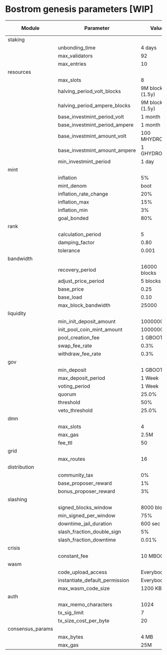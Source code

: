 # Bostrom genesis parameters [WIP]

| Module           	| Parameter                      	| Value        	| Network unit   | Network value |
|------------------	|--------------------------------	|--------------	|----------------|---------------|
| staking          	|                                	|              	|                |               |
|                  	| unbonding_time                 	| 4 days       	| seconds        | 345600s       |
|                  	| max_validators                 	| 92           	| count          | 92            |
|                  	| max_entries                    	| 10            | count          | 10            |
| resources         |                                	|              	|                |               |
|                  	| max_slots                      	| 8            	| count          | 8             |
|                  	| halving_period_volt_blocks      | 9M blocks (1.5y) | blocks        | 9000000       |
|                  	| halving_period_ampere_blocks    | 9M blocks (1.5y) | blocks        | 9000000       |
|                  	| base_investmint_period_volt     | 1 month      	| seconds        | 2592000       |
|                  	| base_investmint_period_ampere   | 1 month      	| seconds        | 2592000       |
|                  	| base_investmint_amount_volt     | 100 MHYDROGEN   | hydrogen       | 1000000000    |
|                   | base_investmint_amount_ampere   | 1 GHYDROGEN     | hydrogen       | 100000000     |
|                   | min_investmint_period           | 1 day           | seconds        | 86400         |
| mint              |                                	|              	|                |               |
|                  	| inflation                      	| 5%          	| share          | 0.05          |
|                  	| mint_denom                     	| boot         	| denom          | boot          |
|                  	| inflation_rate_change          	| 20%           | share          | 0.20          |
|                  	| inflation_max                  	| 15%          	| share          | 0.15          |
|                  	| inflation_min                  	| 3%           	| share          | 0.03          |
|                  	| goal_bonded                    	| 80%          	| share          | 0.80          |
| rank             	|                                	|              	|                |               |
|                  	| calculation_period             	| 5            	| blocks         | 5             |
|                  	| damping_factor                 	| 0.80         	| share          | 0.80          |
|                  	| tolerance                      	| 0.001        	| share          | 0.001         |
| bandwidth        	|                                	|              	|                |               |
|                  	| recovery_period                	| 16000 blocks 	| blocks         | 16000         |
|                  	| adjust_price_period            	| 5 blocks     	| blocks         | 5             |
|                  	| base_price                     	| 0.25         	| share          | 0.25          |
|                  	| base_load                     	| 0.10         	| share          | 0.10          |
|                  	| max_block_bandwidth            	| 25000         | amount         | 25000         |
| liquidity        	|                                	|              	|                |               |
|                  	| min_init_deposit_amount        	| 1000000       | amount         | 1000000       |
|                  	| init_pool_coin_mint_amount     	| 10000000      | amount         | 10000000      |
|                  	| pool_creation_fee              	| 1 GBOOT      	| boot           | 1000000000    |
|                  	| swap_fee_rate                  	| 0.3%         	| share          | 0.003         |
|                  	| withdraw_fee_rate              	| 0.3%         	| share          | 0.003         |
| gov              	|                                	|              	|                |               |
|                  	| min_deposit                    	| 1 GBOOT      	| boot           | 1000000000    |
|                  	| max_deposit_period             	| 1 Week       	| seconds        | 604800s       |
|                  	| voting_period                  	| 1 Week       	| seconds        | 604800s       |
|                  	| quorum                         	| 25.0%        	| share          | 0.25          |
|                  	| threshold                      	| 50%          	| share          | 0.5           |
|                  	| veto_threshold                 	| 25.0%        	| share          | 0.25          |
| dmn             	|                                	|              	|                |               |
|                  	| max_slots                      	| 4            	| amount         | 4             |
|                  	| max_gas                        	| 2.5M          | gas            | 2500000       |
|                  	| fee_ttl                        	| 50           	| amount         | 50            |
| grid            	|                                	|              	|                |               |
|                  	| max_routes                     	| 16          	| amount         | 16            |
| distribution     	|                                	|              	|                |               |
|                  	| community_tax                  	| 0%           	| share          | 0.00          |
|                  	| base_proposer_reward           	| 1%           	| share          | 0.01          |
|                  	| bonus_proposer_reward          	| 3%           	| share          | 0.03          |
| slashing         	|                                	|              	|                |               |
|                  	| signed_blocks_window           	| 8000  blocks  | blocks         | 8000          |
|                  	| min_signed_per_window          	| 75%          	| share          | 0.75          |
|                  	| downtime_jail_duration         	| 600 sec       | seconds        | 600s          |
|                  	| slash_fraction_double_sign     	| 5%           	| share          | 0.05          |
|                  	| slash_fraction_downtime        	| 0.01%        	| share          | 0.0001        |
| crisis           	|                                	|              	|                |               |
|                  	| constant_fee                   	| 10 MBOOT     	| boot           | 10000000      |
| wasm             	|                                	|              	|                |               |
|                  	| code_upload_access             	| Everybody    	| text           | Everybody     |
|                  	| instantiate_default_permission 	| Everybody    	| text           | Everybody     |
|                  	| max_wasm_code_size             	| 1200 KB       | bytes          | 1228800       |
| auth             	|                                	|              	|                |               |
|                  	| max_memo_characters            	| 1024         	| symbols        | 1024          |
|                  	| tx_sig_limit                   	| 7            	| amount         | 7             |
|                  	| tx_size_cost_per_byte          	| 20            | cost           | 20            |
| consensus_params 	|                                	|              	|                |               |
|                  	| max_bytes                      	| 4 MB        	| bytes          | 4194304       |
|                  	| max_gas                        	| 25M         	| gas            | 25000000      |
